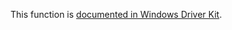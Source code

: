 This function is [documented in Windows Driver Kit](https://learn.microsoft.com/en-us/windows-hardware/drivers/ddi/wdm/nf-wdm-rtlfindclearbits).
